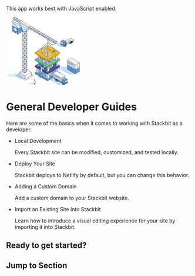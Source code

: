 This app works best with JavaScript enabled.

![Stackbit](/docs/images/stackbit-crane-sm.png)

# General Developer Guides

Here are some of the basics when it comes to working with Stackbit as a developer.

- <a href="/docs/developer-guides/basics/local-development/" class="docs-item-link"></a>
  Local Development

  <span class="icon-angle-right" aria-hidden="true"></span>
  Every Stackbit site can be modified, customized, and tested locally.

- <a href="/docs/developer-guides/basics/deploy/" class="docs-item-link"></a>
  Deploy Your Site

  <span class="icon-angle-right" aria-hidden="true"></span>
  Stackbit deploys to Netlify by default, but you can change this behavior.

- <a href="/docs/developer-guides/basics/custom-domain/" class="docs-item-link"></a>
  Adding a Custom Domain

  <span class="icon-angle-right" aria-hidden="true"></span>
  Add a custom domain to your Stackbit website.

- <a href="/docs/developer-guides/basics/import-your-site/" class="docs-item-link"></a>
  Import an Existing Site into Stackbit

  <span class="icon-angle-right" aria-hidden="true"></span>
  Learn how to introduce a visual editing experience for your site by importing it into Stackbit.

## Ready to get started?

## Jump to Section
